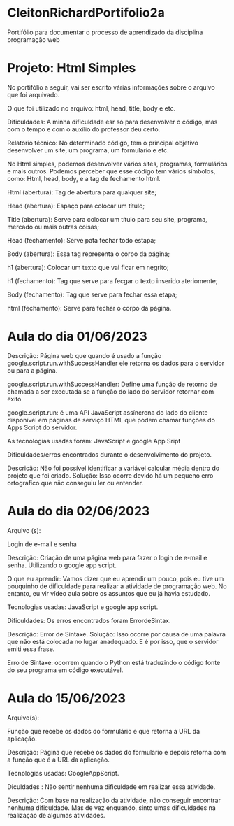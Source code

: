 # CleitonRichardPortifolio2a
Portifólio para documentar o processo de aprendizado da disciplina  programação web

<h1>Projeto: Html Simples</h1>

No portifólio a seguir, vai ser escrito várias informações sobre o arquivo que foi arquivado.

O que foi utilizado no arquivo: html, head, title, body e etc.

Dificuldades:  A minha dificuldade esr só para desenvolver o código, mas com o tempo e com o auxílio do professor deu certo.

Relatorio técnico: No determinado código, tem o principal objetivo desenvolver um site, um programa, um formulario e etc.

No Html simples, podemos desenvolver vários sites, programas, formulários e mais outros. Podemos perceber que esse código tem vários símbolos, como: Html, head, body, e a tag de fechamento html.

Html (abertura): Tag de abertura para qualquer site;

Head (abertura): Espaço para colocar um título;

Title (abertura): Serve para colocar um título para seu site, programa, mercado ou mais outras coisas;

Head (fechamento): Serve pata fechar todo estapa;

Body (abertura): Essa tag representa o corpo da página;

h1 (abertura): Colocar um texto que vai ficar em negrito;
  
h1 (fechamento): Tag que serve para fecgar o texto inserido ateriomente;

Body (fechamento): Tag que serve para fechar essa etapa;

html (fechamento): Serve para fechar  o corpo da página.

<h1> Aula do dia 01/06/2023 </h1>

Descrição: Página  web que quando é usado a função google.script.run.withSuccessHandler ele retorna os dados para o servidor ou para a página.

google.script.run.withSuccessHandler:  Define uma função de retorno de chamada a ser executada se a  função do lado do servidor retornar com êxito

google.script.run: é uma API JavaScript assíncrona do lado do cliente disponível em páginas  de serviço HTML que podem chamar funções do Apps Script do servidor.

As tecnologias usadas foram: JavaScript  e  google App Sript

Dificuldades/erros encontrados durante o desenvolvimento do projeto.

Descricão: Não foi possível identificar a variável calcular média dentro do projeto que foi criado. Solução: Isso ocorre devido há um pequeno erro ortografico que não conseguiu ler ou entender.

<h1> Aula do dia 02/06/2023 </h1>
  
Arquivo (s):

Login de e-mail e senha
  
Descrição: Criação de uma página web para fazer o login de e-mail e senha. Utilizando o google app script.
  
O que eu aprendir: Vamos dizer que eu aprendir um pouco, pois eu tive um pouquinho de dificuldade para realizar a atividade de programação web.  No entanto, eu vir vídeo aula sobre  os assuntos que eu já havia estudado.

Tecnologias  usadas: JavaScript e google app script.

Dificuldades: Os erros encontrados  foram ErrordeSintax.

Descrição: Error de Sintaxe. Solução: Isso ocorre por causa de uma palavra que não está colocada no lugar anadequado. E é por isso, que o servidor  emiti essa frase.

Erro de Sintaxe: ocorrem quando o Python está traduzindo o código fonte do seu programa em código executável.

<h1> Aula do 15/06/2023 </h1>

Arquivo(s):

Função que recebe os dados  do formulário e que retorna a URL da aplicação.

Descrição: Página que  recebe os dados do formulario e depois retorna com a função que é a URL da aplicação.

Tecnologias usadas: GoogleAppScript.

Diculdades : Não sentir nenhuma dificuldade em realizar essa atividade.

Descrição: Com base na realização da atividade, não conseguir encontrar nenhuma dificuldade. Mas de vez enquando, sinto umas dificuldades na realização de algumas atividades.
